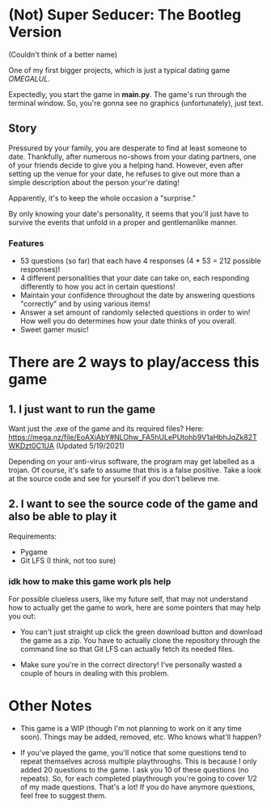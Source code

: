 # (Not) Super Seducer: The Bootleg Version
(Couldn't think of a better name)

One of my first bigger projects, which is just a typical dating game *OMEGALUL*.

Expectedly, you start the game in **main.py**. The game's run through the terminal window. So, you're gonna see no graphics (unfortunately), just text.

## Story
Pressured by your family, you are desperate to find at least someone to date.
Thankfully, after numerous no-shows from your dating partners, one of your friends decide to give you a helping hand.
However, even after setting up the venue for your date, he refuses to give out more than a simple description about the person your're dating!

Apparently, it's to keep the whole occasion a "surprise."

By only knowing your date's personality, it seems that you'll just have to survive the events that unfold in a proper and gentlemanlike manner.

### Features
- 53 questions (so far) that each have 4 responses (4 * 53 = 212 possible responses)!
- 4 different personalities that your date can take on, each responding differently to how you act in certain questions!
- Maintain your confidence throughout the date by answering questions "correctly" and by using various items!
- Answer a set amount of randomly selected questions in order to win! How well you do determines how your date thinks of you overall.
- Sweet gamer music!

# There are 2 ways to play/access this game

## 1. I just want to run the game

Want just the .exe of the game and its required files? Here: https://mega.nz/file/EoAXiAbY#NLOhw_FA5hULePUtohb9V1aHbhJqZk82TWKDzt0C1UA (Updated 5/19/2021)

Depending on your anti-virus software, the program may get labelled as a trojan. Of course, it's safe to assume that this is a false positive. Take a look at the source code and see for yourself if you don't believe me.

## 2. I want to see the source code of the game and also be able to play it

Requirements:
- Pygame
- Git LFS (I think, not too sure)

### idk how to make this game work pls help
For possible clueless users, like my future self, that may not understand how to actually get the game to work, here are some pointers that may help you out:

- You can't just straight up click the green download button and download the game as a zip. You have to actually clone the repository through the command line so that Git LFS can actually fetch its needed files.

- Make sure you're in the correct directory! I've personally wasted a couple of hours in dealing with this problem.

# Other Notes
- This game is a WIP (though I'm not planning to work on it any time soon). Things may be added, removed, etc. Who knows what'll happen?

- If you've played the game, you'll notice that some questions tend to repeat themselves across multiple playthroughs. This is because I only added 20 questions to the game. I ask you 10 of these questions (no repeats). So, for each completed playthrough you're going to cover 1/2 of my made questions. That's a lot! If you do have anymore questions, feel free to suggest them.
